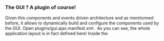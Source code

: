 ### The GUI ? A plugin of course!
Given this components and events driven architecture and as mentionned before, it allows to dynamically build and configure the components used by the GUI. Open plugins/gui.ajax.manifest.xml . As you can see, the whole application layout is in fact defined here! Inside the **<template>** tag, an HTML structure defines the various split panes, files list and trees that the application will display. This work as follow : the full HTML fragment is inserted inside the “element” defined by it’s id in the **<template>** tag, then the application will look for HTML elements that have the **ajxpClass, ajxpOptions** and **id** attributes. If the three are found, the class javascript ajxpClass is initialize with it’s element “**id**” and options “**ajxpOptions**” (JSON format). The “position” attribute of the template element can be “top”, “bottom”, “before”, “after” and is the position of the new HTML fragment given the target “element”.

For example, your own extension could append some html before and/or after “ajxp_desktop”, which would make the same effect as  the old “usertemplate_header.html” and “usertemplate_footer.html” inserts.

Beside this **<template>** element, you can also see the **<component_config>** element. This **<component_config>** node will trigger an event inside the GUI, and if a component is listening to this event and recognizes its own “className”, it can then take the content and parse it as needed. For example, this is how the columns definition is dynamically updated inside the FilesList component when you are switching to a repository that uses the access.fs plugin (see access.fs manifest). This columns definition is even dynamically redefined inside the mysql plugin at each “listing” queries (not only when switching to such a repository), as listing the data of a table comes with it’s own columns each time.

### PrototypeJS extensions, Ajxp widgets
If you want to dig in the GUI, you’ll first have to be familiar with the Prototype JavaScript framework. Unfortunately, it may not be as spread as jQuery, but it’s as powerfull and makes clearer syntax than jQuery. It’s really fast to learn as the basis of functions is not that huge, and there are various extensions that we use to have a complete and solid framework : **Prototype.livepipe.js** (developed by livepipe) adds event management at an object level (which is only present at DOM Node level in the Prototype Core), and **Prototype.oo.js** (developed by Charles du Jeu) adds other Object-Oriented features such as interfaces and class reflexion that allow a better documentation and debuging of the code.

Please note the main but important difference introduced by **Prototype.oo.js** to the class definition (even if core classes definition are totally compatible and stay untouched in ajaxplorer of course).

When defining a class in Prototype, you’ll write

`MyNewClass = Class.create([parentClass], {prototypeObject});`

In our case, AjaXplorer classes are defined like this  :

`Class.create("MyNewClass", [parentClass], {prototypeObject});`

In short, it allows us to find a class by its name in a much more easy way. The prototypeObject may also contain the `__implements key`, containing a string or an array strings referencing an interface name. If a class implements a given interface and does not correctly implements all the methods defined by the interface, the framework will trigger an error. Be aware that most of the AjaXplorer components (like the editors, the treeview, etc) do implement IAjxpWidget interfaces, and may implement other ones like IActionProvider, IFocusable, etc… Have a look at the various principal components and interfaces to have a good understanding (recommended  : class.FilesList.js, class.FoldersTree.js, interfaces/* package).

### Events and AjxpDataModel
You must be familiar with event-oriented GUI building. The big advantage of this approach is that beside a couple of core components that are initialized by the main ajaxplorer class, the GUI itself is built dynamically and couples to the core only via events. This was not the case before this release, and basically it allows us to remove/change any GUI component without breaking anything, the events just being trigger but not listened by anyone. It removes dependencies between components that have nothing to do with each other. This allow a dynamic building/refreshing of the GUI components.

New to this release is also the encapsulation of all “customer” data (that is the data browsed by the repositories) inside a DataModel, separated from the actual presentation of this data. The basic atom of data is the AjxpNode (basically a file system node if you are browsing a filesystem, for example), and it is used to send event and communicate between gui components. The main ajaxplorer class always maintain the current **ContextNode**, and ajxpNode that defines the global context of data browsing (typically the current folder in an FS case) and the current **Selection**, a bunch of nodes that are selected inside the currently focused component.

For example, in the standard GUI, when the “ajaxplorer:context_changed” event is fired, the FoldersTree is changing its currently selected branch, the FilesList reload itself with the content of the new context node, the location bar displays the current context node path, the info panels and toolbars refresh the active actions depending on the context, etc, etc.